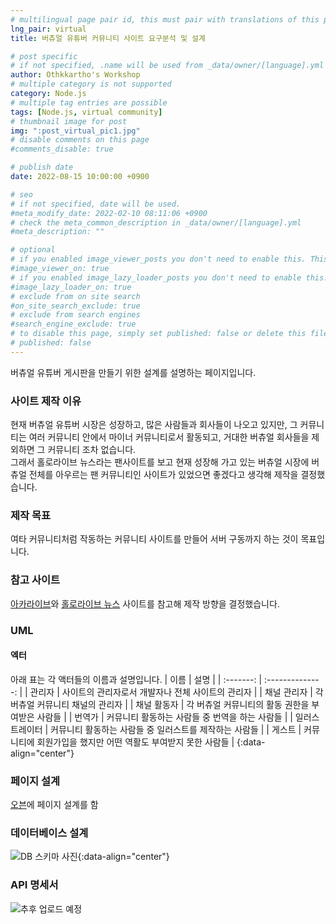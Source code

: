```yaml
---
# multilingual page pair id, this must pair with translations of this page. (This name must be unique)
lng_pair: virtual
title: 버츄얼 유튜버 커뮤니티 사이트 요구분석 및 설계 

# post specific
# if not specified, .name will be used from _data/owner/[language].yml
author: Othkkartho's Workshop
# multiple category is not supported
category: Node.js
# multiple tag entries are possible
tags: [Node.js, virtual community]
# thumbnail image for post
img: ":post_virtual_pic1.jpg"
# disable comments on this page
#comments_disable: true

# publish date
date: 2022-08-15 10:00:00 +0900

# seo
# if not specified, date will be used.
#meta_modify_date: 2022-02-10 08:11:06 +0900
# check the meta_common_description in _data/owner/[language].yml
#meta_description: ""

# optional
# if you enabled image_viewer_posts you don't need to enable this. This is only if image_viewer_posts = false
#image_viewer_on: true
# if you enabled image_lazy_loader_posts you don't need to enable this. This is only if image_lazy_loader_posts = false
#image_lazy_loader_on: true
# exclude from on site search
#on_site_search_exclude: true
# exclude from search engines
#search_engine_exclude: true
# to disable this page, simply set published: false or delete this file
# published: false
---
```


<!-- outline-start -->

버츄얼 유튜버 게시판을 만들기 위한 설계를 설명하는 페이지입니다.

<!-- outline-end -->

### 사이트 제작 이유
현재 버츄얼 유튜버 시장은 성장하고, 많은 사람들과 회사들이 나오고 있지만, 그 커뮤니티는 여러 커뮤니티 안에서 마이너 커뮤니티로서 활동되고, 거대한 버츄얼 회사들을 제외하면 그 커뮤니티 조차 없습니다.<br>
그래서 홀로라이브 뉴스라는 팬사이트를 보고 현재 성장해 가고 있는 버츄얼 시장에 버츄얼 전체를 아우르는 팬 커뮤니티인 사이트가 있었으면 좋겠다고 생각해 제작을 결정했습니다.<br>

### 제작 목표
여타 커뮤니티처럼 작동하는 커뮤니티 사이트를 만들어 서버 구동까지 하는 것이 목표입니다.

### 참고 사이트
[아카라이브](https://arca.live/)와 [홀로라이브 뉴스](https://hololive.kr/) 사이트를 참고해 제작 방향을 결정했습니다.

### UML
#### 엑터
아래 표는 각 액터들의 이름과 설명입니다.
| 이름 | 설명 |
| :-------: | :--------------: |
| 관리자 | 사이트의 관리자로서 개발자나 전체 사이트의 관리자 |
| 채널 관리자 | 각 버츄얼 커뮤니티 채널의 관리자 |
| 채널 활동자 | 각 버츄얼 커뮤니티의 활동 권한을 부여받은 사람들 |
| 번역가 | 커뮤니티 활동하는 사람들 중 번역을 하는 사람들 |
| 일러스트레이터 | 커뮤니티 활동하는 사람들 중 일러스트를 제작하는 사람들 |
| 게스트 | 커뮤니티에 회원가입을 했지만 어떤 역활도 부여받지 못한 사람들 |
{:data-align="center"}

### 페이지 설계
[오븐](https://ovenapp.io/project/A4Tm1teK90pM0YC9bPPiUVawvvcocM5D#QH6B0)에 페이지 설계를 함

### 데이터베이스 설계
![DB 스키마 사진](:/virtual_post/DB_design.jpg){:data-align="center"}

### API 명세서
![추후 업로드 예정]()